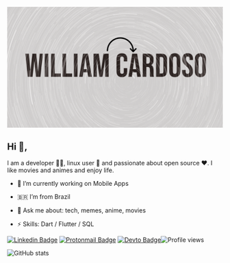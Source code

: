 ![](images/william-cardoso-banner.png)

## Hi 👋, 
I am a developer 👨‍💻, linux user 🐧 and passionate about open source ❤️. I like movies and animes and enjoy life. 

- 🔭 I’m currently working on Mobile Apps

- 🇧🇷 I’m from Brazil

- 💬 Ask me about: tech, memes, anime, movies

-  ⚡ Skills: Dart / Flutter / SQL

[![Linkedin Badge](https://img.shields.io/badge/-williamcunhacardoso-blue?style=flat-square&logo=Linkedin&logoColor=white&link=https://www.linkedin.com/in/william-cunha-cardoso/)](https://www.linkedin.com/in/william-cunha-cardoso/) [![Protonmail Badge](https://img.shields.io/badge/-williamcardoso-black?style=flat-square&logo=ProtonMail&logoColor=white)](mailto:williamcardoso@pm.me) [![Devto Badge](https://img.shields.io/badge/-williamcardoso-black?style=flat-square&logo=Dev.to&logoColor=white&link=https://dev.to/williamcunhacardoso/)](https://dev.to/williamcunhacardoso/)![Profile views](https://gpvc.arturio.dev/williamcunhacardoso)


![GitHub stats](https://github-readme-stats.vercel.app/api?username=williamcunhacardoso&show_icons=true)
